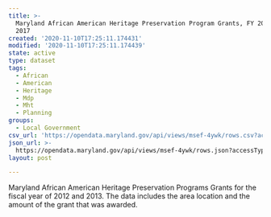 ```yaml
---
title: >-
  Maryland African American Heritage Preservation Program Grants, FY 2012 - FYTD
  2017
created: '2020-11-10T17:25:11.174431'
modified: '2020-11-10T17:25:11.174439'
state: active
type: dataset
tags:
  - African
  - American
  - Heritage
  - Mdp
  - Mht
  - Planning
groups:
  - Local Government
csv_url: 'https://opendata.maryland.gov/api/views/msef-4ywk/rows.csv?accessType=DOWNLOAD'
json_url: >-
  https://opendata.maryland.gov/api/views/msef-4ywk/rows.json?accessType=DOWNLOAD
layout: post

---
```

Maryland African American Heritage Preservation Programs Grants for the fiscal year of 2012 and 2013. The data includes the area location and the amount of the grant that was awarded.
